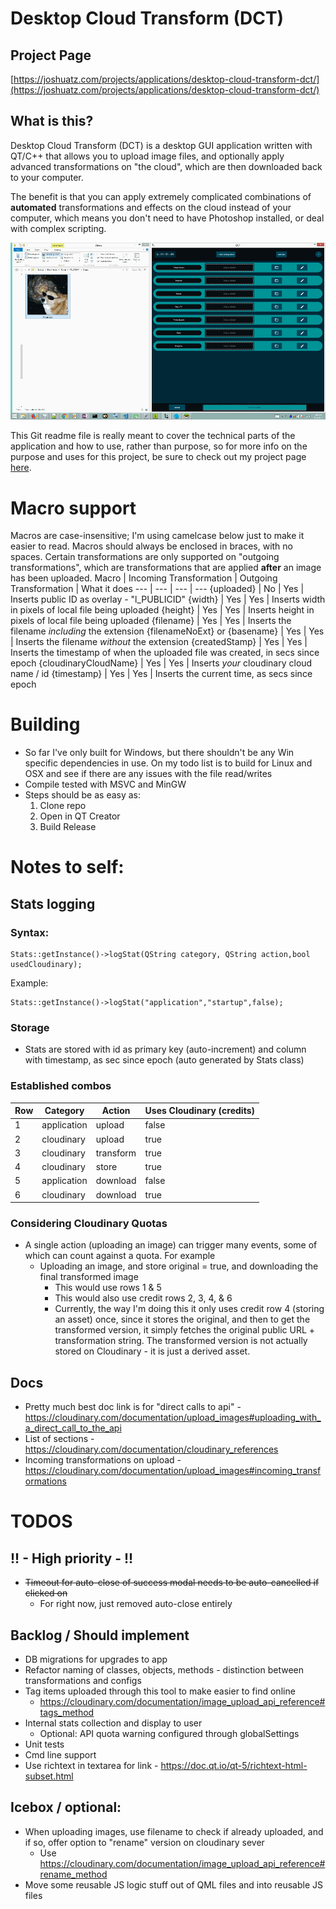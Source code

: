 # Desktop Cloud Transform (DCT)
## Project Page
[https://joshuatz.com/projects/applications/desktop-cloud-transform-dct/](https://joshuatz.com/projects/applications/desktop-cloud-transform-dct/)
## What is this?
Desktop Cloud Transform (DCT) is a desktop GUI application written with QT/C++ that allows you to upload image files, and optionally apply advanced transformations on "the cloud", which are then downloaded back to your computer.

The benefit is that you can apply extremely complicated combinations of **automated** transformations and effects on the cloud instead of your computer, which means you don't need to have Photoshop installed, or deal with complex scripting.

![Demo GIF](https://github.com/joshuatz/desktop-cloud-transform/raw/master/readme-files/Desktop%20Cloud%20Transform%20(DCT)%20-%20Dog%20Demo.gif "Using various saved configurations")

This Git readme file is really meant to cover the technical parts of the application and how to use, rather than purpose, so for more info on the purpose and uses for this project, be sure to check out my project page [here](https://joshuatz.com/projects/applications/desktop-cloud-transform-dct/).

# Macro support
Macros are case-insensitive; I'm using camelcase below just to make it easier to read. Macros should always be enclosed in braces, with no spaces. Certain transformations are only supported on "outgoing transformations", which are transformations that are applied **after** an image has been uploaded.
Macro | Incoming Transformation | Outgoing Transformation | What it does
--- | --- | --- | ---
{uploaded} | No | Yes | Inserts public ID as overlay - "l_PUBLICID"
{width} | Yes | Yes | Inserts width in pixels of local file being uploaded
{height} | Yes | Yes | Inserts height in pixels of local file being uploaded
{filename} | Yes | Yes | Inserts the filename *including* the extension
{filenameNoExt} or {basename} | Yes | Yes | Inserts the filename *without* the extension
{createdStamp} | Yes | Yes | Inserts the timestamp of when the uploaded file was created, in secs since epoch
{cloudinaryCloudName} | Yes | Yes | Inserts *your* cloudinary cloud name / id
{timestamp} | Yes | Yes | Inserts the current time, as secs since epoch

# Building
 - So far I've only built for Windows, but there shouldn't be any Win specific dependencies in use. On my todo list is to build for Linux and OSX and see if there are any issues with the file read/writes
 - Compile tested with MSVC and MinGW
 - Steps should be as easy as:
     1. Clone repo
     2. Open in QT Creator
     3. Build Release

# Notes to self:
## Stats logging
### Syntax:
```
Stats::getInstance()->logStat(QString category, QString action,bool usedCloudinary);
```
Example:
```
Stats::getInstance()->logStat("application","startup",false);
```
### Storage
 - Stats are stored with id as primary key (auto-increment) and column with timestamp, as sec since epoch (auto generated by Stats class)
### Established combos
Row | Category | Action | Uses Cloudinary (credits)
--- | --- | --- | ---
1 | application | upload | false
2 | cloudinary | upload | true
3 | cloudinary | transform | true
4 | cloudinary | store | true
5 | application | download | false
6 | cloudinary | download | true
### Considering Cloudinary Quotas
 - A single action (uploading an image) can trigger many events, some of which can count against a quota. For example
     - Uploading an image, and store original = true, and downloading the final transformed image
         - This would use rows 1 & 5
         - This would also use credit rows 2, 3, 4, & 6
         - Currently, the way I'm doing this it only uses credit row 4 (storing an asset) once, since it stores the original, and then to get the transformed version, it simply fetches the original public URL + transformation string. The transformed version is not actually stored on Cloudinary - it is just a derived asset.
## Docs
 - Pretty much best doc link is for "direct calls to api" - https://cloudinary.com/documentation/upload_images#uploading_with_a_direct_call_to_the_api
 - List of sections - https://cloudinary.com/documentation/cloudinary_references
 - Incoming transformations on upload - https://cloudinary.com/documentation/upload_images#incoming_transformations
# TODOS
## !! - High priority - !!
 - ~~Timeout for auto-close of success modal needs to be auto-cancelled if clicked on~~
     - For right now, just removed auto-close entirely
## Backlog / Should implement
 - DB migrations for upgrades to app
 - Refactor naming of classes, objects, methods - distinction between transformations and configs
 - Tag items uploaded through this tool to make easier to find online
     - https://cloudinary.com/documentation/image_upload_api_reference#tags_method
 - Internal stats collection and display to user
     - Optional: API quota warning configured through globalSettings
 - Unit tests
 - Cmd line support
 - Use richtext in textarea for link - https://doc.qt.io/qt-5/richtext-html-subset.html
## Icebox / optional:
 - When uploading images, use filename to check if already uploaded, and if so, offer option to "rename" version on cloudinary sever
     - Use https://cloudinary.com/documentation/image_upload_api_reference#rename_method
 - Move some reusable JS logic stuff out of QML files and into reusable JS files
